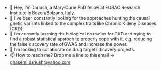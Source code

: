 - 👋 Hey, I’m Dariush, a Mary-Curie PhD fellow at EURAC Research Institute in Bozen/Bolzano, Italy. 
- 👀 I've been constantly looking for the approaches hunting the causal gnetic variants linked to the complex traits like Chronic Kideny Diseases (CKD).
- 🌱 I’m currently learning the biological obstacles for CKD and trying to find a robust statistical approch to properly cope with it, e.g. reducing the false discovery rate of GWAS and increase the power.
- 💞️ I’m looking to collaborate on drug targets dicovery projects.
- 📫 How to reach me? Drop me a line to this email -> ghasemi.dariush@yahoo.com

<!---
DariushG3/DariushG3 is a ✨ special ✨ repository because its `README.md` (this file) appears on your GitHub profile.
You can click the Preview link to take a look at your changes.
--->

